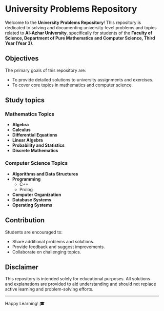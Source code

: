 # University Problems Repository

Welcome to the **University Problems Repository**! This repository is dedicated to solving and documenting university-level problems and topics related to **Al-Azhar University**, specifically for students of the **Faculty of Science, Department of Pure Mathematics and Computer Science, Third Year (Year 3)**.

## Objectives
The primary goals of this repository are:

- To provide detailed solutions to university assignments and exercises.
- To cover core topics in mathematics and computer science.

## Study topics

### Mathematics Topics
- **Algebra**
- **Calculus**
- **Differential Equations**
- **Linear Algebra**
- **Probability and Statistics**
- **Discrete Mathematics**

### Computer Science Topics
- **Algorithms and Data Structures**
- **Programming**
  - C++
  - Prolog
- **Computer Organization**
- **Database Systems**
- **Operating Systems**


## Contribution
Students are encouraged to:

- Share additional problems and solutions.
- Provide feedback and suggest improvements.
- Collaborate on challenging topics.

## Disclaimer
This repository is intended solely for educational purposes. All solutions and explanations are provided to aid understanding and should not replace active learning and problem-solving efforts.

---

Happy Learning! 🎓
